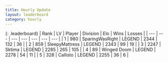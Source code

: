 ```yaml
---
title: Hourly Update
layout: leaderboard
category: hourly
---
```


{: .leaderboard}
| Rank | LV | Player | Division | Elo | Wins | Losses |
| --- | --- | --- | --- | --- | --- | --- |
| <span data-change="1">1</span> | 980 | <span title="ID: 402846">SparingWasRight</span> | LEGEND | <span data-change="3">2344</span> | <span data-change="1">132</span> | <span data-change="0">36</span> |
| <span data-change="-1">2</span> | 859 | <span title="ID: 153129">SleepyMattress</span> | LEGEND | <span data-change="0">2343</span> | <span data-change="0">99</span> | <span data-change="0">19</span> |
| <span data-change="0">3</span> | 2247 | <span title="ID: 353063">Sktima</span> | LEGEND | <span data-change="0">2285</span> | <span data-change="0">265</span> | <span data-change="0">105</span> |
| <span data-change="0">4</span> | 89 | <span title="ID: 744396">Winged Doom</span> | LEGEND | <span data-change="0">2278</span> | <span data-change="0">54</span> | <span data-change="0">11</span> |
| <span data-change="0">5</span> | 328 | <span title="ID: 619928">Callisto</span> | LEGEND | <span data-change="0">2255</span> | <span data-change="0">36</span> | <span data-change="0">6</span> |